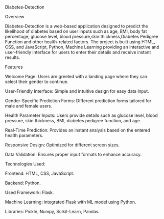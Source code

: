 Diabetes-Detection

Overview

Diabetes-Detection is a web-based application designed to predict the likelihood of diabetes based on user inputs such as age, BMI, body fat percentage, glucose level, blood pressure,skin thickness,Diabetes Pedigree Function and other health-related factors. The project is built using HTML, CSS, and JavaScript, Python, Machine Learning providing an interactive and user-friendly interface for users to enter their details and receive instant results.

Features

Welcome Page: Users are greeted with a landing page where they can select their gender to continue.

User-Friendly Interface: Simple and intuitive design for easy data input.

Gender-Specific Prediction Forms: Different prediction forms tailored for male and female users.

Health Parameter Inputs: Users provide details such as glucose level, blood pressure, skin thickness, BMI, diabetes pedigree function, and age.

Real-Time Prediction: Provides an instant analysis based on the entered health parameters.

Responsive Design: Optimized for different screen sizes.

Data Validation: Ensures proper input formats to enhance accuracy.

Technologies Used:

Frontend: HTML, CSS, JavaScript.

Backend: Python,

Used Framework: Flask.

Machine Learning: integrated Flask with ML model using Python. 

Libraries: Pickle, Numpy, Scikit-Learn, Pandas.
